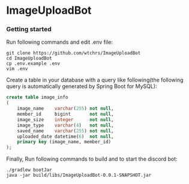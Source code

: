 # ImageUploadBot

### Getting started

Run following commands and edit .env file:

```shell
git clone https://github.com/wtchrs/ImageUploadBot
cd ImageUploadBot
cp .env.example .env
vim .env
```

Create a table in your database with a query like following(the following query is automatically generated by Spring Boot for MySQL):

```sql
create table image_info
(
    image_name    varchar(255) not null,
    member_id     bigint       not null,
    image_size    integer      not null,
    image_type    varchar(4)   not null,
    saved_name    varchar(255) not null,
    uploaded_date datetime(6)  not null,
    primary key (image_name, member_id)
);
```

Finally, Run following commands to build and to start the discord bot:

```shell
./gradlew bootJar
java -jar build/libs/ImageUploadBot-0.0.1-SNAPSHOT.jar
```